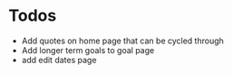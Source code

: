 # Todos

- Add quotes on home page that can be cycled through
- Add longer term goals to goal page
- add edit dates page
